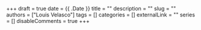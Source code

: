 +++ 
draft = true
date = {{ .Date }}
title = ""
description = ""
slug = ""
authors = ["Louis Velasco"]
tags = []
categories = []
externalLink = ""
series = []
disableComments = true
+++
